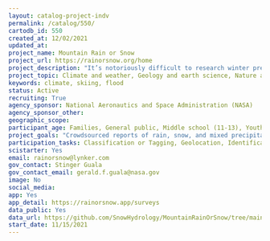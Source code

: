 ```yaml
---
layout: catalog-project-indv
permalink: /catalog/550/
cartodb_id: 550
created_at: 12/02/2021
updated_at: 
project_name: Mountain Rain or Snow
project_url: https://rainorsnow.org/home
project_description: "It’s notoriously difficult to research winter precipitation in the mountains as precipitation phase (rain, snow, or mixed) can vary over the course of minutes and across short distances. Human observers are our best resource for discovering how rain and snow vary in time and space. Mountain Rain or Snow is a citizen science project devoted to collecting real-time observations of precipitation phase."
project_topic: Climate and weather, Geology and earth science, Nature and outdoors
keywords: climate, skiing, flood
status: Active
recruiting: True
agency_sponsor: National Aeronautics and Space Administration (NASA)
agency_sponsor_other: 
geographic_scope: 
participant_age: Families, General public, Middle school (11-13), Youth/teen (up to 17)
project_goals: "Crowdsourced reports of rain, snow, and mixed precipitation will help us and other scientists improve remote sensing products and hydrologic models to better estimate what type of precipitation falls during winter storms."
participation_tasks: Classification or Tagging, Geolocation, Identification, Observation
scistarter: Yes
email: rainorsnow@lynker.com
gov_contact: Stinger Guala
gov_contact_email: gerald.f.guala@nasa.gov
image: No
social_media: 
app: Yes
app_detail: https://rainorsnow.app/surveys
data_public: Yes
data_url: https://github.com/SnowHydrology/MountainRainOrSnow/tree/main/data
start_date: 11/15/2021
---
```

